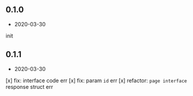 ## 0.1.0
- 2020-03-30

init

## 0.1.1
- 2020-03-30

[x] fix: interface code err
[x] fix: param `id` err
[x] refactor: `page interface` response struct err